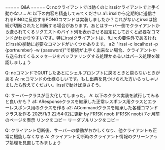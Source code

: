 ===== Q&A =====
Q: ncクライアントでは動くのにirssiクライアントで上手く動かない…
A: 以下の内容を精査してみてください
a1: irssiから定期的に送信されるPINGに反応するPONGコマンドは実装しましたか？これがないとirssiは接続が切断されたと判断する場合があります。あとはサーバー側でクライアントから送られてくるリクエストのバイト列を表示させる設定にしておくと必要なコマンドがわかりやすいです。特にirssiクライアントは、ft_ircの要件外であるけれどirssiの挙動に必要なコマンドがいくつかあります。
a2: "irssi -c localhost -p {portnumber} -w {password}"で接続が上手く出来ない場合、クライアントから送られてくるメッセージをバッファリングする処理かあるいはパース処理を確認しましょう

Q: ncコマンドでQUITしたあとにシェルプロンプトに戻るときと戻らないときがある
A: ncコマンドの仕様らしいです。もし出典を見つけられた方いらっしゃいましたら教えてください。irssiで動けば良さそう。

Q: サーバークラスが巨大化してしまった。
A: 以下のクラス実装を試行してみると良いかも？
a1: AResponseクラスを継承した正常レスポンス用クラスとエラーレスポンス用のクラスを作る
a2: ACommandクラスを継承した各種コマンドクラスを作る
2025/1/3 22:54:02に更新 by FR1SK noob (FR1SK noob)
7ヶ月前のページを表示
リンクをコピー
リーダブルリンクをコピー

Q: クライアント切断後、サーバーの挙動がおかしくなり、他クライアントも正常に機能しなくなる
A: クライアント切断時のクライアント情報のクリーンアップ処理を見直してみましょう
